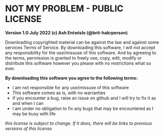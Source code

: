 # NOT MY PROBLEM - PUBLIC LICENSE

**Version 1.0 July 2022 (c) Ash Entwisle (@brit-hakrperson)**

Downloading copyrighted material can be against the law and against some services Terms of Service. By downloading this software, I will not accept any responsibility for the use/missuse of this software. And by agreeing to the terms, permission is granted to freely use, copy, edit, modify or distribute this software however you please with no restrictions what so ever.

**By downloading this software you agree to the following terms:**
 
* I am not responsible for any use/missuse of this software
* This software comes as is, with no warranties
* If you encounter a bug, raise an issue on github and I will try to fix it as and when I can
* I am under no obligation to fix any bugs that may be encountered as I may be busy with life

*this license is subject to change. If it does, there will be links to previous versions of this license*
